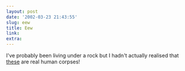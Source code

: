 ```yaml
---
layout: post
date: '2002-03-23 21:43:55'
slug: eew
title: Eew
link: 
extra: 
---
```


I've probably been living under a rock but I hadn't actually realised that [these](http://www.guardian.co.uk/gall/0,8542,669680,00.html) are real human corpses!